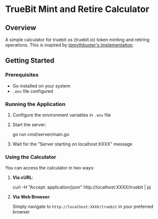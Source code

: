 # TrueBit Mint and Retire Calculator

## Overview
A simple calculator for truebit os (truebit.io) token minting and retiring operations.
This is inspired by [lpmythbuster's implementation](https://replit.com/@lpmythbuster/truebit#index.js).

## Getting Started

### Prerequisites
- Go installed on your system
- `.env` file configured

### Running the Application

1. Configure the environment variables in `.env` file
2. Start the server:

   go run cmd/server/main.go

3. Wait for the "Server starting on localhost:XXXX" message

### Using the Calculator

You can access the calculator in two ways:

1. **Via cURL**:

   curl -H "Accept: application/json" http://localhost:XXXX/truebit | jq


2. **Via Web Browser**:

   Simply navigate to `http://localhost:XXXX/truebit` in your preferred browser
